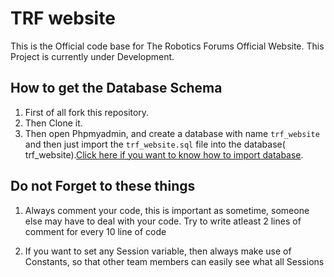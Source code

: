 # TRF website
 This is the Official code base for The Robotics Forums Official Website. This Project is currently under Development.
 
## How to get the Database Schema
  1) First of all fork this repository.
  2) Then Clone it.
  3) Then open Phpmyadmin, and create a database with name `trf_website` and then just import the `trf_website.sql` file into the              database( trf_website).[Click here if you want to know how to import database](https://www.techrepublic.com/blog/smb-technologist/import-and-export-databases-using-phpmyadmin/).

## Do not Forget to these things

1) Always comment your code, this is important as sometime, someone else may have to deal with your code. Try to write atleast 2 lines of comment for every 10 line of code

2) If you want to set any Session variable, then always make use of Constants, so that other team members can easily see what all Sessions
